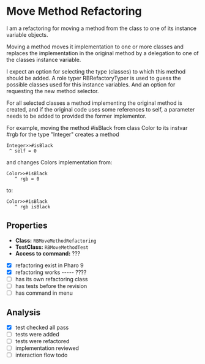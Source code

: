 # Move Method Refactoring

I am a refactoring for moving a method from the class to one of its instance variable objects.

Moving a method moves it implementation to one or more classes and replaces the implementation in the original method by a delegation to one of the classes instance variable.

I expect an option for selecting the type (classes) to which this method should be added.
A role typer RBRefactoryTyper is used to guess the possible classes used for this instance variables.
And an option for requesting the new method selector.

For all selected classes a method implementing the original method is created, and if the original code uses some references to self, a parameter needs to be added to provided the former implementor.

For example, moving the method #isBlack from class Color to its instvar #rgb for the type "Integer" creates a method
```
Integer>>#isBlack
 ^ self = 0
```
and changes Colors implementation from:
```
Color>>#isBlack
   ^ rgb = 0
```
to:
```
Color>>#isBlack
   ^ rgb isBlack
```
## Properties

- **Class:** ```RBMoveMethodRefactoring```
- **TestClass:** ```RBMoveMethodTest```
- **Access to command:** ???
- [x] refactoring exist in Pharo 9
- [x] refactoring works  ----- ????
- [ ] has its own refactoring class  
- [ ] has tests before the revision
- [ ] has command in menu

## Analysis

- [x] test checked all pass
- [ ] tests were added
- [ ] tests were refactored
- [ ] implementation reviewed
- [ ] interaction flow todo

